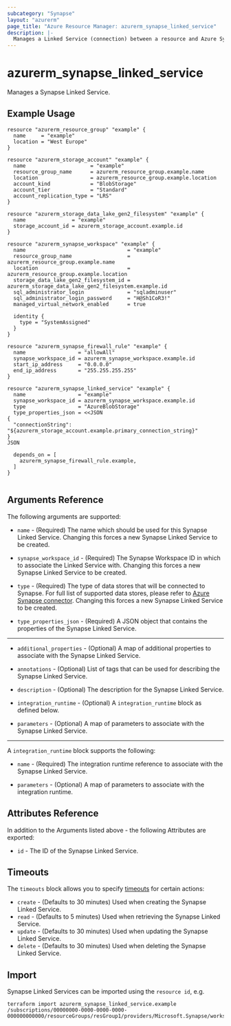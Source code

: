 ```yaml
---
subcategory: "Synapse"
layout: "azurerm"
page_title: "Azure Resource Manager: azurerm_synapse_linked_service"
description: |-
  Manages a Linked Service (connection) between a resource and Azure Synapse. This is a generic resource that supports all different Linked Service Types.
---
```


# azurerm_synapse_linked_service

Manages a Synapse Linked Service.

## Example Usage

```hcl
resource "azurerm_resource_group" "example" {
  name     = "example"
  location = "West Europe"
}

resource "azurerm_storage_account" "example" {
  name                     = "example"
  resource_group_name      = azurerm_resource_group.example.name
  location                 = azurerm_resource_group.example.location
  account_kind             = "BlobStorage"
  account_tier             = "Standard"
  account_replication_type = "LRS"
}

resource "azurerm_storage_data_lake_gen2_filesystem" "example" {
  name               = "example"
  storage_account_id = azurerm_storage_account.example.id
}

resource "azurerm_synapse_workspace" "example" {
  name                                 = "example"
  resource_group_name                  = azurerm_resource_group.example.name
  location                             = azurerm_resource_group.example.location
  storage_data_lake_gen2_filesystem_id = azurerm_storage_data_lake_gen2_filesystem.example.id
  sql_administrator_login              = "sqladminuser"
  sql_administrator_login_password     = "H@Sh1CoR3!"
  managed_virtual_network_enabled      = true

  identity {
    type = "SystemAssigned"
  }
}

resource "azurerm_synapse_firewall_rule" "example" {
  name                 = "allowAll"
  synapse_workspace_id = azurerm_synapse_workspace.example.id
  start_ip_address     = "0.0.0.0"
  end_ip_address       = "255.255.255.255"
}

resource "azurerm_synapse_linked_service" "example" {
  name                 = "example"
  synapse_workspace_id = azurerm_synapse_workspace.example.id
  type                 = "AzureBlobStorage"
  type_properties_json = <<JSON
{
  "connectionString": "${azurerm_storage_account.example.primary_connection_string}"
}
JSON

  depends_on = [
    azurerm_synapse_firewall_rule.example,
  ]
}


```

## Arguments Reference

The following arguments are supported:

* `name` - (Required) The name which should be used for this Synapse Linked Service. Changing this forces a new Synapse Linked Service to be created.

* `synapse_workspace_id` - (Required) The Synapse Workspace ID in which to associate the Linked Service with. Changing this forces a new Synapse Linked Service to be created.

* `type` - (Required) The type of data stores that will be connected to Synapse. For full list of supported data stores, please refer to [Azure Synapse connector](https://docs.microsoft.com/azure/data-factory/connector-overview). Changing this forces a new Synapse Linked Service to be created.

* `type_properties_json` - (Required) A JSON object that contains the properties of the Synapse Linked Service.

---

* `additional_properties` - (Optional) A map of additional properties to associate with the Synapse Linked Service.

* `annotations` - (Optional) List of tags that can be used for describing the Synapse Linked Service.

* `description` - (Optional) The description for the Synapse Linked Service.

* `integration_runtime` - (Optional) A `integration_runtime` block as defined below.

* `parameters` - (Optional) A map of parameters to associate with the Synapse Linked Service.

---

A `integration_runtime` block supports the following:

* `name` - (Required) The integration runtime reference to associate with the Synapse Linked Service.

* `parameters` - (Optional) A map of parameters to associate with the integration runtime.

## Attributes Reference

In addition to the Arguments listed above - the following Attributes are exported: 

* `id` - The ID of the Synapse Linked Service.

## Timeouts

The `timeouts` block allows you to specify [timeouts](https://www.terraform.io/docs/configuration/resources.html#timeouts) for certain actions:

* `create` - (Defaults to 30 minutes) Used when creating the Synapse Linked Service.
* `read` - (Defaults to 5 minutes) Used when retrieving the Synapse Linked Service.
* `update` - (Defaults to 30 minutes) Used when updating the Synapse Linked Service.
* `delete` - (Defaults to 30 minutes) Used when deleting the Synapse Linked Service.

## Import

Synapse Linked Services can be imported using the `resource id`, e.g.

```shell
terraform import azurerm_synapse_linked_service.example /subscriptions/00000000-0000-0000-0000-000000000000/resourceGroups/resGroup1/providers/Microsoft.Synapse/workspaces/workspace1/linkedservices/linkedservice1
```
